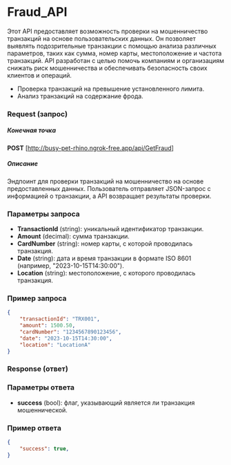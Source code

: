 # Fraud_API
Этот API предоставляет возможность проверки на мошенничество транзакций на основе пользовательских данных. Он позволяет выявлять подозрительные транзакции с помощью анализа различных параметров, таких как сумма, номер карты, местоположение и частота транзакций. API разработан с целью помочь компаниям и организациям снижать риск мошенничества и обеспечивать безопасность своих клиентов и операций.

- Проверка транзакций на превышение установленного лимита.
- Анализ транзакций на содержание фрода.
### Request (запрос)
##### Конечная точка
**POST** [http://busy-pet-rhino.ngrok-free.app/api/GetFraud]
##### Описание
Эндпоинт для проверки транзакций на мошенничество на основе предоставленных данных. Пользователь отправляет JSON-запрос с информацией о транзакции, а API возвращает результаты проверки.

### Параметры запроса
- **TransactionId** (string): уникальный идентификатор транзакции.
- **Amount** (decimal): сумма транзакции.
- **CardNumber** (string): номер карты, с которой проводилась транзакция.
- **Date** (string): дата и время транзакции в формате ISO 8601 (например, "2023-10-15T14:30:00").
- **Location** (string): местоположение, с которого проводилась транзакция.
### Пример запроса
``` json
{
    "transactionId": "TRX001",
    "amount": 1500.50,
    "cardNumber": "1234567890123456",
    "date": "2023-10-15T14:30:00",
    "location": "LocationA"
}
```

### Response (ответ)
### Параметры ответа
- **success** (bool): флаг, указывающий является ли транзакция мошеннической.

### Пример ответа
``` json
{
    "success": true,
}
```